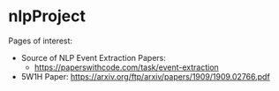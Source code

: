 # nlpProject

Pages of interest: 
- Source of NLP Event Extraction Papers:
    - https://paperswithcode.com/task/event-extraction
- 5W1H Paper: https://arxiv.org/ftp/arxiv/papers/1909/1909.02766.pdf 
